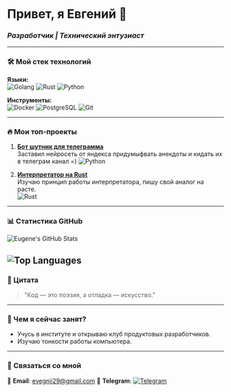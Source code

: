 # Привет, я Евгений 👋  
### *Разработчик | Технический энтузиаст*

---

### 🛠️ Мой стек технологий  
**Языки:**  
![Golang](https://img.icons8.com/?size=512&id=44442&format=png)
![Rust](https://image.pngaaa.com/303/4373303-middle.png)
![Python](https://static.vecteezy.com/system/resources/thumbnails/044/764/384/small_2x/python-programing-language-icon-3d-rendering-illustration-png.png)

**Инструменты:**  
![Docker](https://img.shields.io/badge/-Docker-2496ED?style=flat&logo=docker)
![PostgreSQL](https://img.shields.io/badge/-PostgreSQL-4169E1?style=flat&logo=postgresql)
![Git](https://img.shields.io/badge/-Git-F05032?style=flat&logo=git)  

---

### 🔥 Мои топ-проекты  
1. **[Бот шутник для телеграмма](https://github.com/EvgeniiAndronov/AirflowBotApiYandexGPT)**  
   Заставил нейросеть от яндекса придумыфвать анекдоты и кидать их в телеграм канал =)
   ![Python](https://img.shields.io/badge/-Python-3776AB)

2. **[Интерпретатор на Rust](https://github.com/EvgeniiAndronov/interpretator)**  
   Изучаю принцип работы интерпретатора, пишу свой аналог на расте.  
   ![Rust](https://img.shields.io/badge/-Rust-000000)  

---

### 📊 Статистика GitHub  
![Eugene's GitHub Stats](https://github-readme-stats.vercel.app/api?username=EvgeniiAndronov&show_icons=true&theme=radical&hide_border=true&hide_title=true)

![Top Languages](https://github-readme-stats.vercel.app/api/top-langs/?username=EvgeniiAndronov&layout=compact&theme=radical&hide_border=true&hide=Jupyter,HTML,Makefile&langs_count=4)
---

### 💬 Цитата  
> "Код — это поэзия, а отладка — искусство."  

---

### 🎯 Чем я сейчас занят?  
- Учусь в институте и открываю клуб продуктовых разработчиков.
- Изучаю тонкости работы компьютера.

---

### 🤝 Связаться со мной  
📧 **Email**: evegnii29@gmail.com
💬 **Telegram**: [![Telegram](https://img.shields.io/badge/-Telegram-0088cc?style=flat&logo=telegram)](https://t.me/evgeniiandronov) 
